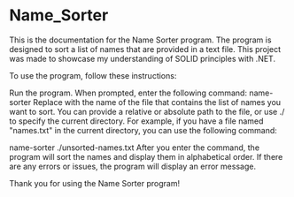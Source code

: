 # Name_Sorter

This is the documentation for the Name Sorter program. The program is designed to sort a list of names that are provided in a text file. This project was made to showcase my understanding of SOLID principles with .NET.

To use the program, follow these instructions:

Run the program.
When prompted, enter the following command: name-sorter <filename>
Replace <filename> with the name of the file that contains the list of names you want to sort.
You can provide a relative or absolute path to the file, or use ./ to specify the current directory.
For example, if you have a file named "names.txt" in the current directory, you can use the following command:


name-sorter ./unsorted-names.txt
After you enter the command, the program will sort the names and display them in alphabetical order. If there are any errors or issues, the program will display an error message.

Thank you for using the Name Sorter program!
